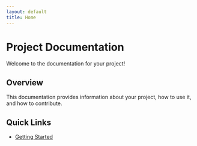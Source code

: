 ```yaml
---
layout: default
title: Home
---
```


# Project Documentation

Welcome to the documentation for your project!

## Overview

This documentation provides information about your project, how to use it, and how to contribute.

## Quick Links

- [Getting Started](getting-started.md)
